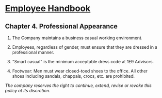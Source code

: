 # [Employee Handbook](index.md) 

## Chapter 4. Professional Appearance

1. The Company maintains a business casual working environment. 

1. Employees, regardless of gender, must ensure that they are dressed in a professional manner. 

1. "Smart casual" is the minimum acceptable dress code at 1E9 Advisors. 

1. Footwear: Men must wear closed-toed shoes to the office. All other shoes including sandals, chappals, crocs, etc. are prohibited.

_The company reserves the right to continue, extend, revise or revoke this policy at its discretion._
